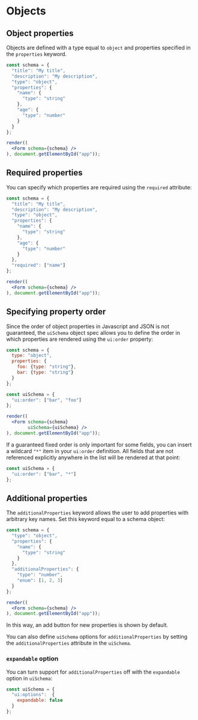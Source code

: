 # Objects

## Object properties

Objects are defined with a type equal to `object` and properties specified in the `properties` keyword.

```jsx
const schema = {
  "title": "My title",
  "description": "My description",
  "type": "object",
  "properties": {
    "name": {
      "type": "string"
    },
    "age": {
      "type": "number"
    }
  }
};

render((
  <Form schema={schema} />
), document.getElementById("app"));
```

## Required properties

You can specify which properties are required using the `required` attribute:

```jsx
const schema = {
  "title": "My title",
  "description": "My description",
  "type": "object",
  "properties": {
    "name": {
      "type": "string"
    },
    "age": {
      "type": "number"
    }
  },
  "required": ["name"]
};

render((
  <Form schema={schema} />
), document.getElementById("app"));
```

## Specifying property order

Since the order of object properties in Javascript and JSON is not guaranteed, the `uiSchema` object spec allows you to define the order in which properties are rendered using the `ui:order` property:

```jsx
const schema = {
  type: "object",
  properties: {
    foo: {type: "string"},
    bar: {type: "string"}
  }
};

const uiSchema = {
  "ui:order": ["bar", "foo"]
};

render((
  <Form schema={schema}
        uiSchema={uiSchema} />
), document.getElementById("app"));
```

If a guaranteed fixed order is only important for some fields, you can insert a wildcard `"*"` item in your `ui:order` definition. All fields that are not referenced explicitly anywhere in the list will be rendered at that point:

```js
const uiSchema = {
  "ui:order": ["bar", "*"]
};
```

## Additional properties

The `additionalProperties` keyword allows the user to add properties with arbitrary key names. Set this keyword equal to a schema object:

```jsx
const schema = {
  "type": "object",
  "properties": {
    "name": {
      "type": "string"
    }
  },
  "additionalProperties": {
    "type": "number",
    "enum": [1, 2, 3]
  }
};

render((
  <Form schema={schema} />
), document.getElementById("app"));
```

In this way, an add button for new properties is shown by default.

You can also define `uiSchema` options for `additionalProperties` by setting the `additionalProperties` attribute in the `uiSchema`.

### `expandable` option

You can turn support for `additionalProperties` off with the `expandable` option in `uiSchema`:

```js
const uiSchema = {
  "ui:options":  {
    expandable: false
  }
};
```